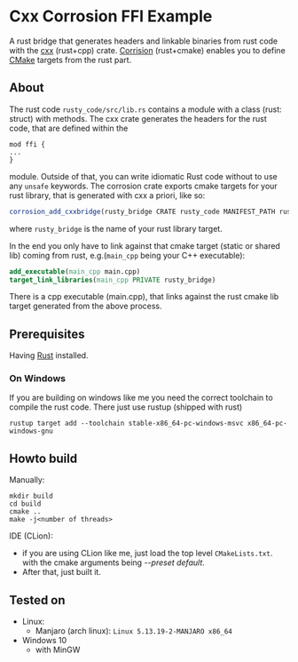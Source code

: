 # Cxx Corrosion FFI Example

A rust bridge that generates headers and linkable binaries from rust code with
the [cxx](https://cxx.rs/) (rust+cpp) crate.
[Corrision](https://github.com/corrosion-rs/corrosion) (rust+cmake) enables you to define [CMake](https://cmake.org/) 
targets from the rust part.


## About

The rust code `rusty_code/src/lib.rs` contains a module with a class (rust: struct) with methods.
The cxx crate generates the headers for the rust code, that are defined within the 
```
mod ffi {
...
}
```
module. Outside of that, you can write idiomatic Rust code without to use any `unsafe` keywords. 
The corrosion crate exports cmake targets for your rust library, that is generated with cxx a priori, like so:

```cmake
corrosion_add_cxxbridge(rusty_bridge CRATE rusty_code MANIFEST_PATH rusty_code FILES lib.rs)
```

where `rusty_bridge` is the name of your rust library target.

In the end you only have to link against that cmake target (static or shared lib) coming from rust, 
e.g.(`main_cpp` being your C++ executable):

```cmake
add_executable(main_cpp main.cpp)
target_link_libraries(main_cpp PRIVATE rusty_bridge)
```

There is a cpp executable (main.cpp), that links against the rust cmake
lib target generated from the above process.

## Prerequisites

Having [Rust](https://www.rust-lang.org/tools/install) installed.

### On Windows

If you are building on windows like me you need the correct toolchain
to compile the rust code.
There just use rustup (shipped with rust)

```
rustup target add --toolchain stable-x86_64-pc-windows-msvc x86_64-pc-windows-gnu
```

## Howto build

Manually:

```
mkdir build
cd build
cmake ..
make -j<number of threads>
```

IDE (CLion):  
  - if you are using CLion like me, just load the top level `CMakeLists.txt`. with the cmake arguments being *--preset default*.
  - After that, just built it.


## Tested on

- Linux:
  - Manjaro (arch linux): `Linux 5.13.19-2-MANJARO x86_64`
- Windows 10
  - with MinGW